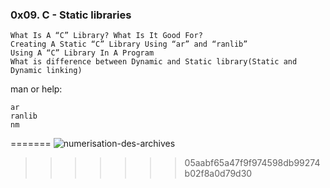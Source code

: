 ### 0x09. C - Static libraries

    What Is A “C” Library? What Is It Good For?
    Creating A Static “C” Library Using “ar” and “ranlib”
    Using A “C” Library In A Program
    What is difference between Dynamic and Static library(Static and Dynamic linking) 

man or help:

    ar
    ranlib
    nm
=======
![numerisation-des-archives](https://user-images.githubusercontent.com/96126445/155822249-e4510175-7f12-49f6-ad58-45266f38b0e2.jpg)
>>>>>>> 05aabf65a47f9f974598db99274b02f8a0d79d30
